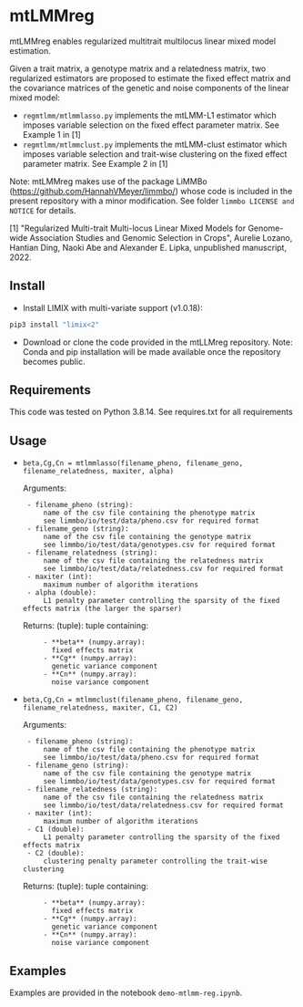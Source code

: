 # mtLMMreg

mtLMMreg enables regularized multitrait multilocus linear mixed model estimation.

Given a trait matrix, a genotype matrix and a relatedness matrix, two regularized estimators are proposed to estimate the fixed effect matrix and the covariance matrices of the genetic and noise components of the linear mixed model:
 - `regmtlmm/mtlmmlasso.py` implements the mtLMM-L1 estimator which imposes variable selection on the fixed effect parameter matrix. See Example 1 in [1]
 - `regmtlmm/mtlmmclust.py` implements the mtLMM-clust estimator which imposes variable selection and trait-wise clustering on the fixed effect parameter matrix. See Example 2 in [1]

Note: mtLMMreg makes use of the package LiMMBo  (https://github.com/HannahVMeyer/limmbo/) whose code is included in the present repository with a minor modification. See folder `limmbo LICENSE and NOTICE` for details. 

[1] "Regularized Multi-trait Multi-locus Linear Mixed Models for Genome-wide Association Studies and Genomic Selection in Crops", Aurelie Lozano, Hantian Ding, Naoki Abe and Alexander E. Lipka, unpublished manuscript, 2022.

## Install 

- Install LIMIX with multi-variate support (v1.0.18):
```bash
pip3 install "limix<2"
```

- Download or clone the code provided in the mtLLMreg repository. Note: Conda and pip installation will be made available once the repository becomes public.


## Requirements

This code was tested on Python 3.8.14. See requires.txt for all requirements


## Usage
-  `beta,Cg,Cn = mtlmmlasso(filename_pheno, filename_geno, filename_relatedness, maxiter, alpha)`
   
    Arguments:
    
        - filename_pheno (string):       
            name of the csv file containing the phenotype matrix 
            see limmbo/io/test/data/pheno.csv for required format
        - filename_geno (string):        
            name of the csv file containing the genotype matrix 
            see limmbo/io/test/data/genotypes.csv for required format
        - filename_relatedness (string): 
            name of the csv file containing the relatedness matrix 
            see limmbo/io/test/data/relatedness.csv for required format 
        - maxiter (int):
            maximum number of algorithm iterations 
        - alpha (double):    
            L1 penalty parameter controlling the sparsity of the fixed effects matrix (the larger the sparser) 
        
    Returns:
        (tuple):
            tuple containing:
            
            - **beta** (numpy.array):
              fixed effects matrix
            - **Cg** (numpy.array):
              genetic variance component
            - **Cn** (numpy.array):
              noise variance component


-  `beta,Cg,Cn = mtlmmclust(filename_pheno, filename_geno, filename_relatedness, maxiter, C1, C2)`
   
    Arguments:
    
        - filename_pheno (string):       
            name of the csv file containing the phenotype matrix 
            see limmbo/io/test/data/pheno.csv for required format
        - filename_geno (string):        
            name of the csv file containing the genotype matrix 
            see limmbo/io/test/data/genotypes.csv for required format
        - filename_relatedness (string): 
            name of the csv file containing the relatedness matrix 
            see limmbo/io/test/data/relatedness.csv for required format 
        - maxiter (int):
            maximum number of algorithm iterations 
        - C1 (double):    
            L1 penalty parameter controlling the sparsity of the fixed effects matrix  
        - C2 (double):    
            clustering penalty parameter controlling the trait-wise clustering 
            
        
    Returns:
        (tuple):
            tuple containing:
            
            - **beta** (numpy.array):
              fixed effects matrix
            - **Cg** (numpy.array):
              genetic variance component
            - **Cn** (numpy.array):
              noise variance component
          
   
## Examples

Examples are provided in the notebook `demo-mtlmm-reg.ipynb`.

